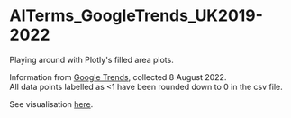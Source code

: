 # AITerms_GoogleTrends_UK2019-2022
Playing around with Plotly's filled area plots.


Information from [Google Trends](https://trends.google.com/trends), collected 8 August 2022.  
All data points labelled as <1 have been rounded down to 0 in the csv file.  
  
See visualisation [here](https://lrhenrickson.github.io/AITerms_GoogleTrends_UK2019-2022).
